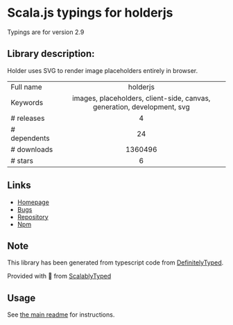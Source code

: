 
# Scala.js typings for holderjs

Typings are for version 2.9

## Library description:
Holder uses SVG to render image placeholders entirely in browser.

|                    |                 |
| ------------------ | :-------------: |
| Full name          | holderjs |
| Keywords           | images, placeholders, client-side, canvas, generation, development, svg |
| # releases         | 4 |
| # dependents       | 24 |
| # downloads        | 1360496 |
| # stars            | 6 |

## Links
- [Homepage](http://holderjs.com)
- [Bugs](https://github.com/imsky/holder/issues)
- [Repository](https://github.com/imsky/holder)
- [Npm](https://www.npmjs.com/package/holderjs)
    


## Note
This library has been generated from typescript code from [DefinitelyTyped](https://definitelytyped.org).

Provided with :purple_heart: from [ScalablyTyped](https://github.com/oyvindberg/ScalablyTyped)

## Usage
See [the main readme](../../readme.md) for instructions.


